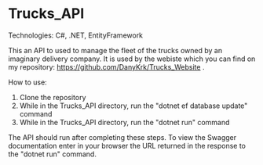 # Trucks_API 
Technologies: C#, .NET, EntityFramework

This an API to used to manage the fleet of the trucks owned by an imaginary delivery company. It is used by the webiste which you can find on my repository: https://github.com/DanyKrk/Trucks_Website .

How to use:
1. Clone the repository
2. While in the Trucks_API directory, run the "dotnet ef database update" command
3. While in the Trucks_API directory, run the "dotnet run" command

The API should run after completing these steps. 
To view the Swagger documentation enter in your browser the URL returned in the response to the "dotnet run" command.
